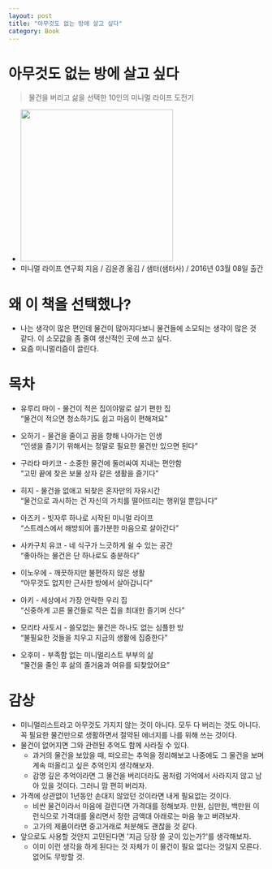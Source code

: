 ```yaml
---
layout: post
title: "아무것도 없는 방에 살고 싶다"
category: Book
---
```


# 아무것도 없는 방에 살고 싶다
> 물건을 버리고 삶을 선택한 10인의 미니멀 라이프 도전기

- <img src="http://image.kyobobook.co.kr/images/book/xlarge/243/x9788946420243.jpg" height="300"/>
- 미니멀 라이프 연구회 지음 / 김윤경 옮김 / 샘터(샘터사) / 2016년 03월 08일 출간

# 왜 이 책을 선택했나?
- 나는 생각이 많은 편인데 물건이 많아지다보니 물건들에 소모되는 생각이 많은 것 같다. 이 소모값을 좀 줄여 생산적인 곳에 쓰고 싶다.
- 요즘 미니멀리즘이 끌린다.

# 목차
- 유루리 마이 - 물건이 적은 집이야말로 살기 편한 집  
  “물건이 적으면 청소하기도 쉽고 마음이 편해져요”

- 오하기 - 물건을 줄이고 꿈을 향해 나아가는 인생  
  “인생을 즐기기 위해서는 정말로 필요한 물건만 있으면 된다”

- 구라타 마키코 - 소중한 물건에 둘러싸여 지내는 편안함  
  “고민 끝에 찾은 보물 상자 같은 생활을 즐기다”

- 히지 - 물건을 없애고 되찾은 혼자만의 자유시간  
  “물건으로 과시하는 건 자신의 가치를 떨어뜨리는 행위일 뿐입니다”

- 아즈키 - 빗자루 하나로 시작된 미니멀 라이프  
  “스트레스에서 해방되어 홀가분한 마음으로 살아간다”

- 사카구치 유코 - 네 식구가 느긋하게 쉴 수 있는 공간  
  “좋아하는 물건은 단 하나로도 충분하다”

- 이노우에 - 깨끗하지만 불편하지 않은 생활  
  “아무것도 없지만 근사한 방에서 살아갑니다”

- 아키 - 세상에서 가장 안락한 우리 집  
  “신중하게 고른 물건들로 작은 집을 최대한 즐기며 산다”

- 모리타 사토시 - 쓸모없는 물건은 하나도 없는 심플한 방  
  “불필요한 것들을 치우고 지금의 생활에 집중한다”

- 오후미 - 부족함 없는 미니멀리스트 부부의 삶  
  “물건을 줄인 후 삶의 즐거움과 여유를 되찾았어요”

# 감상
- 미니멀리스트라고 아무것도 가지지 않는 것이 아니다. 모두 다 버리는 것도 아니다. 꼭 필요한 물건만으로 생활하면서 절약된 에너지를 나를 위해 쓰는 것이다.
- 물건이 없어지면 그와 관련된 추억도 함께 사라질 수 있다.  
  - 과거의 물건을 보았을 때, 떠오르는 추억을 정리해보고 나중에도 그 물건을 보며 계속 떠올리고 싶은 추억인지 생각해보자.
  - 감명 깊은 추억이라면 그 물건을 버리더라도 꿈처럼 기억에서 사라지지 않고 남아 있을 것이다. 그러니 맘 편히 버리자.
- 가격에 상관없이 1년동안 손대지 않았던 것이라면 내게 필요없는 것이다.  
  - 비싼 물건이라서 마음에 걸린다면 가격대를 정해보자. 만원, 십만원, 백만원 이런식으로 가격대를 올리면서 정한 금액대 아래로는 마음 놓고 버려보자.  
  - 고가의 제품이라면 중고거래로 처분해도 괜찮을 것 같다.
- 앞으로도 사용할 것안지 고민된다면 '지금 당장 쓸 곳이 있는가?'를 생각해보자.  
  - 이미 이런 생각을 하게 된다는 것 자체가 이 물건이 필요 없다는 것일지 모른다. 없어도 무방할 것.
